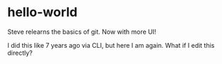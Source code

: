 # hello-world
Steve relearns the basics of git.  Now with more UI!

I did this like 7 years ago via CLI, but here I am again.
What if I edit this directly?
